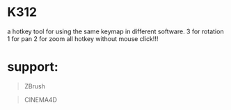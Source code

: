 # K312
a hotkey tool for using the same keymap in different software.
3 for rotation
1 for pan
2 for zoom
all hotkey without mouse click!!!
# support:
>ZBrush

>CINEMA4D